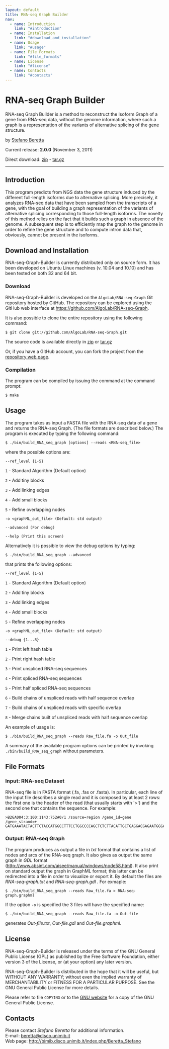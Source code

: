 ```yaml
---
layout: default
title: RNA-seq Graph Builder
nav:
  - name: Introduction
    link: "#introduction"
  - name: Installation
    link: "#download_and_installation"
  - name: Usage
    link: "#usage"
  - name: File Formats
    link: "#file_formats"
  - name: License
    link: "#license"
  - name: Contacts
    link: "#contacts"
---
```


  RNA-seq Graph Builder
==========

RNA-seq Graph Builder is a method to reconstruct the Isoform Graph of a gene from RNA-seq
data, without the genome information, where such a graph is a representation
of the variants of alternative splicing of the gene structure.


by [Stefano Beretta](http://bimib.disco.unimib.it/index.php/Beretta_Stefano)


Current release: **2.0.0** (November 3, 2011)

Direct download: [zip](https://github.com/AlgoLab/RNA-seq-Graph/zipball/v2.0.0) - [tar.gz](https://github.com/AlgoLab/RNA-seq-Graph/tarball/v2.0.0)


------------------------------------------------------------------------



## Introduction ##

This program predicts from NGS data the gene structure induced by the different 
full-length isoforms due to alternative splicing. More precisely, it analyzes 
RNA-seq data that have been sampled from the transcripts of a gene, with the goal
of building a graph representation of the variants of alternative splicing
corresponding to those full-length isoforms. The novelty of this method relies on
the fact that it builds such a graph in absence of the genome. A subsequent step 
is to efficiently map the graph to the genome in order to refine the gene structure 
and to compute intron data that, obviously, cannot be present in the isoforms.



## Download and Installation ##

RNA-seq-Graph-Builder is currently distributed only on source form.
It has been developed on Ubuntu Linux machines (v. 10.04 and
10.10) and has been tested on both 32 and 64 bit.

### Download ###

RNA-seq-Graph-Builder is developed on the `AlgoLab/RNA-seq-Graph` Git repository hosted by
GitHub.
The repository can be explored using the GitHub web interface at
<https://github.com/AlgoLab/RNA-seq-Graph>.

It is also possible to clone the entire repository using the following
command:

    $ git clone git://github.com/AlgoLab/RNA-seq-Graph.git

The source code is available directly in [zip](https://github.com/AlgoLab/RNA-seq-Graph/zipball/v2.0.0) 
or [tar.gz](https://github.com/AlgoLab/RNA-seq-Graph/tarball/v2.0.0)
    
Or, if you have a GitHub account, you can fork the project from the
[repository web page](https://github.com/AlgoLab/RNA-seq-Graph).


### Compilation ###

The program can be compiled by issuing the command at the command
prompt:

    $ make


## Usage ##

The program takes as input a FASTA file with the RNA-seq data of a gene
and returns the RNA-seq Graph. (The file formats are described below.)
The program is executed by typing the following command:

    $ ./bin/build_RNA_seq_graph [options] --reads <RNA-seq_file>

where the possible options are:

    --ref_level {1-5}

 `1` - Standard Algorithm (Default option)

 `2` - Add tiny blocks

 `3` - Add linking edges

 `4` - Add small blocks

 `5` - Refine overlapping nodes

    -o <graphML_out_file> (Default: std output)

    --advanced (For debug)

    --help (Print this screen)

Alternatively it is possible to view the debug options by typing:

    $ ./bin/build_RNA_seq_graph --advanced

that prints the following options:

    --ref_level {1-5}

 `1` - Standard Algorithm (Default option)  

 `2` - Add tiny blocks  

 `3` - Add linking edges  

 `4` - Add small blocks  

 `5` - Refine overlapping nodes  

    -o <graphML_out_file> (Default: std output)

    --debug {1...8}

 `1` - Print left hash table  

 `2` - Print right hash table  

 `3` - Print unspliced RNA-seq sequences  

 `4` - Print spliced RNA-seq sequences

 `5` - Print half spliced RNA-seq sequences

 `6` - Build chains of unspliced reads with half sequence overlap

 `7` - Build chains of unspliced reads with specific overlap

 `8` - Merge chains built of unspliced reads with half sequence overlap

An example of usage is:

    $ ./bin/build_RNA_seq_graph --reads Raw_file.fa -o Out_file

A summary of the available program options can be printed by invoking
`./bin/build_RNA_seq_graph` without parameters.


## File Formats ##

### Input: RNA-seq Dataset ###

RNA-seq file is in FASTA format (.fa, .fas or .fasta).
In particular, each line of the input file describes a single
read and it is composed by at least 2 rows: the first one is the header of
the read (that usually starts with '>') and the second one that contains the
sequence. For example:

    >B2GA004:3:100:1143:752#0/1 /source=region /gene_id=gene /gene_strand=+
    GATGAAATACTACTTCTACCATGGCCTTTCCTGGCCCCAGCTCTCTTACATTGCTGAGGACGAGAATGGGAAGAT

### Output: RNA-seq Graph ###

The program produces as output a file in _txt_ format that contains
a list of nodes and arcs of the RNA-seq graph. It also gives as output 
the same graph in _GDL_ format (<http://www.absint.com/aisee/manual/windows/node58.html>).
It also print on standard output the graph in GraphML format; this latter can be 
redirected into a file in order to visualize or export it.
By default the files are _RNA-seq-graph.txt_ and _RNA-seq-graph.gdl_ .
For exmaple:

    $ ./bin/build_RNA_seq_graph --reads Raw_file.fa > RNA-seq-graph.graphml

If the option `-o` is specified the 3 files will have the specified name:

    $ ./bin/build_RNA_seq_graph --reads Raw_file.fa -o Out-file

generates _Out-file.txt_, _Out-file.gdl_ and _Out-file.graphml_.

## License ##

RNA-seq-Graph-Builder is released under the terms of the GNU General Public License
(GPL) as published by the Free Software Foundation, either version 3 of
the License, or (at your option) any later version.

RNA-seq-Graph-Builder is distributed in the hope that it will be useful, but WITHOUT
ANY WARRANTY; without even the implied warranty of MERCHANTABILITY or
FITNESS FOR A PARTICULAR PURPOSE.
See the GNU General Public License for more details.

Please refer to file `COPYING` or to the
[GNU website](http://www.gnu.org/licenses/) for a copy of the GNU
General Public License.


## Contacts ##

Please contact *Stefano Beretta* for additional information.  
E-mail:   <beretta@disco.unimib.it>  
Web page: <http://bimib.disco.unimib.it/index.php/Beretta_Stefano>


